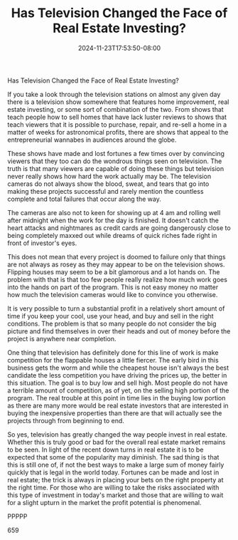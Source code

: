 ﻿---
title: "Has Television Changed the Face of Real Estate Investing?"
date: 2024-11-23T17:53:50-08:00
description: "Real Estate Tips for Web Success"
featured_image: "/images/Real Estate.jpg"
tags: ["Real Estate"]
---

Has Television Changed the Face of Real Estate Investing?

If you take a look through the television stations on almost any given day there is a television show somewhere that features home improvement, real estate investing, or some sort of combination of the two. From shows that teach people how to sell homes that have lack luster reviews to shows that teach viewers that it is possible to purchase, repair, and re-sell a home in a matter of weeks for astronomical profits, there are shows that appeal to the entrepreneurial wannabes in audiences around the globe.

These shows have made and lost fortunes a few times over by convincing viewers that they too can do the wondrous things seen on television. The truth is that many viewers are capable of doing these things but television never really shows how hard the work actually may be. The television cameras do not always show the blood, sweat, and tears that go into making these projects successful and rarely mention the countless complete and total failures that occur along the way. 

The cameras are also not to keen for showing up at 4 am and rolling well after midnight when the work for the day is finished. It doesn't catch the heart attacks and nightmares as credit cards are going dangerously close to being completely maxxed out while dreams of quick riches fade right in front of investor's eyes. 

This does not mean that every project is doomed to failure only that things are not always as rosey as they may appear to be on the television shows. Flipping houses may seem to be a bit glamorous and a lot hands on. The problem with that is that too few people really realize how much work goes into the hands on part of the program. This is not easy money no matter how much the television cameras would like to convince you otherwise. 

It is very possible to turn a substantial profit in a relatively short amount of time if you keep your cool, use your head, and buy and sell in the right conditions. The problem is that so many people do not consider the big picture and find themselves in over their heads and out of money before the project is anywhere near completion.

One thing that television has definitely done for this line of work is make competition for the flappable houses a little fiercer. The early bird in this business gets the worm and while the cheapest house isn't always the best candidate the less competition you have driving the prices up, the better in this situation. The goal is to buy low and sell high. Most people do not have a terrible amount of competition, as of yet, on the selling high portion of the program. The real trouble at this point in time lies in the buying low portion as there are many more would be real estate investors that are interested in buying the inexpensive properties than there are that will actually see the projects through from beginning to end.

So yes, television has greatly changed the way people invest in real estate. Whether this is truly good or bad for the overall real estate market remains to be seen. In light of the recent down turns in real estate it is to be expected that some of the popularity may diminish. The sad thing is that this is still one of, if not the best ways to make a large sum of money fairly quickly that is legal in the world today. Fortunes can be made and lost in real estate; the trick is always in placing your bets on the right property at the right time. For those who are willing to take the risks associated with this type of investment in today's market and those that are willing to wait for a slight upturn in the market the profit potential is phenomenal.

PPPPP

659

